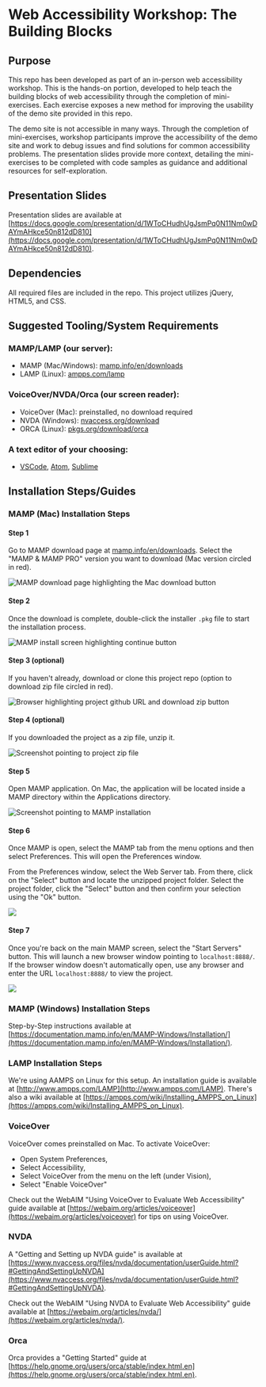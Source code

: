 # Web Accessibility Workshop: The Building Blocks

## Purpose
This repo has been developed as part of an in-person web accessibility workshop. This is the hands-on portion, developed to help teach the building blocks of web accessibility through the completion of mini-exercises. Each exercise exposes a new method for improving the usability of the demo site provided in this repo.

The demo site is not accessible in many ways. Through the completion of mini-exercises, workshop participants improve the accessibility of the demo site and work to debug issues and find solutions for common accessibility problems. The presentation slides provide more context, detailing the mini-exercises to be completed with code samples as guidance and additional resources for self-exploration.

## Presentation Slides
Presentation slides are available at [https://docs.google.com/presentation/d/1WToCHudhUgJsmPq0N11Nm0wDAYmAHkce50n812dD810](https://docs.google.com/presentation/d/1WToCHudhUgJsmPq0N11Nm0wDAYmAHkce50n812dD810).

## Dependencies
All required files are included in the repo. This project utilizes jQuery, HTML5, and CSS.

## Suggested Tooling/System Requirements

### MAMP/LAMP (our server):

- MAMP (Mac/Windows): [mamp.info/en/downloads](https://www.mamp.info/en/downloads/)
- LAMP (Linux): [ampps.com/lamp](http://ampps.com/lamp)


### VoiceOver/NVDA/Orca (our screen reader):
- VoiceOver (Mac): preinstalled, no download required
- NVDA (Windows): [nvaccess.org/download](https://www.nvaccess.org/download/)
- ORCA (Linux): [pkgs.org/download/orca](https://pkgs.org/download/orca)

### A text editor of your choosing:
- [VSCode](https://code.visualstudio.com/Download), [Atom](https://atom.io/), [Sublime](https://www.sublimetext.com/3)

## Installation Steps/Guides

### MAMP (Mac) Installation Steps

#### Step 1

Go to MAMP download page at [mamp.info/en/downloads](https://www.mamp.info/en/downloads/). Select the "MAMP & MAMP PRO" version you want to download (Mac version circled in red).

![MAMP download page highlighting the Mac download button](/assets/mamp_sn/step1.png)

#### Step 2

Once the download is complete, double-click the installer `.pkg` file to start the installation process.

![MAMP install screen highlighting continue button](/assets/mamp_sn/step2.png)

#### Step 3 (optional)

If you haven't already, download or clone this project repo (option to download zip file circled in red).

![Browser highlighting project github URL and download zip button](/assets/mamp_sn/step3.png)

#### Step 4 (optional)

If you downloaded the project as a zip file, unzip it.

![Screenshot pointing to project zip file](/assets/mamp_sn/step4.png)

#### Step 5

Open MAMP application. On Mac, the application will be located inside a MAMP directory within the Applications directory.

![Screenshot pointing to MAMP installation](/assets/mamp_sn/step5.png)

#### Step 6

Once MAMP is open, select the MAMP tab from the menu options and then select Preferences. This will open the Preferences window.

From the Preferences window, select the Web Server tab. From there, click on the "Select" button and locate the unzipped project folder. Select the project folder, click the "Select" button and then confirm your selection using the "Ok" button.

![](/assets/mamp_sn/step6.png)

#### Step 7

Once you're back on the main MAMP screen, select the "Start Servers" button. This will launch a new browser window pointing to `localhost:8888/`. If the browser window doesn't automatically open, use any browser and enter the URL `localhost:8888/` to view the project.

![](/assets/mamp_sn/step7.png)

### MAMP (Windows) Installation Steps

Step-by-Step instructions available at [https://documentation.mamp.info/en/MAMP-Windows/Installation/](https://documentation.mamp.info/en/MAMP-Windows/Installation/).

### LAMP Installation Steps

We're using AAMPS on Linux for this setup. An installation guide is available at [http://www.ampps.com/LAMP](http://www.ampps.com/LAMP). There's also a wiki available at [https://ampps.com/wiki/Installing_AMPPS_on_Linux](https://ampps.com/wiki/Installing_AMPPS_on_Linux).


### VoiceOver

VoiceOver comes preinstalled on Mac. To activate VoiceOver:

- Open System Preferences,
- Select Accessibility,
- Select VoiceOver from the menu on the left (under Vision),
- Select "Enable VoiceOver"

Check out the WebAIM "Using VoiceOver to Evaluate Web Accessibility" guide available at [https://webaim.org/articles/voiceover](https://webaim.org/articles/voiceover) for tips on using VoiceOver.

### NVDA

A "Getting and Setting up NVDA guide" is available at [https://www.nvaccess.org/files/nvda/documentation/userGuide.html?#GettingAndSettingUpNVDA](https://www.nvaccess.org/files/nvda/documentation/userGuide.html?#GettingAndSettingUpNVDA).

Check out the WebAIM "Using NVDA to Evaluate Web Accessibility" guide available at [https://webaim.org/articles/nvda/](https://webaim.org/articles/nvda/).

### Orca

Orca provides a "Getting Started" guide at [https://help.gnome.org/users/orca/stable/index.html.en](https://help.gnome.org/users/orca/stable/index.html.en).